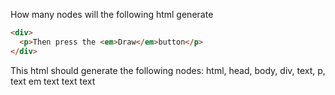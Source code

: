 How many nodes will the following html generate

```html
<div>
  <p>Then press the <em>Draw</em>button</p>
</div>
```

This html should generate the following nodes:
html, 
head,
body, 
div, 
 text,
 p,
  text
  em
    text
  text
 text
